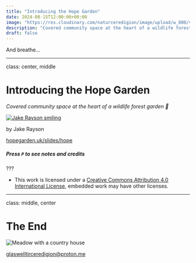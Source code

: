 ```yaml
---
title: "Introducing the Hope Garden"
date: 2024-08-15T12:00:00+00:00
image: "https://res.cloudinary.com/naturceredigion/image/upload/w_800/v1721069713/240627-wwbic-meadow-id-llangeitho-tregaron.jpg"
description: "Covered community space at the heart of a wildlife forest garden 💚"
draft: false
---
```


And breathe…

---

class: center, middle

# Introducing the Hope Garden

_Covered community space at the heart of a wildlife forest garden 💚_

[![Jake Rayson smiling](https://res.cloudinary.com/growdigital/image/upload/w_100,h_100,c_thumb,g_face,r_max/v1572195912/jake-askance.png)](/)

by Jake Rayson

[hopegarden.uk/slides/hope](https://hopegarden.uk/slides/hope/)

##### Press `P` to see notes and credits

???

* This work is licensed under a [Creative Commons Attribution 4.0 International License](http://creativecommons.org/licenses/by/4.0/), embedded work may have other licenses.

---

class: middle, center

# The End

![Meadow with a country house](https://res.cloudinary.com/naturceredigion/image/upload/w_340/v1721731751/240720-llanerchaeron-meadow-house.webp)

<glaswelltirceredigion@proton.me>


